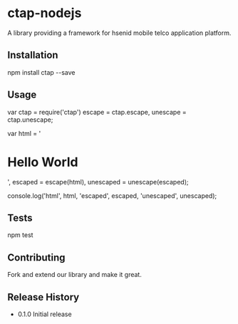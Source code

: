ctap-nodejs
=========

A library providing a framework for hsenid mobile telco application platform.

## Installation

  npm install ctap --save

## Usage

  var ctap = require('ctap')
      escape = ctap.escape,
      unescape = ctap.unescape;

  var html = '<h1>Hello World</h1>',
      escaped = escape(html),
      unescaped = unescape(escaped);

  console.log('html', html, 'escaped', escaped, 'unescaped', unescaped);

## Tests

  npm test

## Contributing

Fork and extend our library and make it great.

## Release History

* 0.1.0 Initial release
